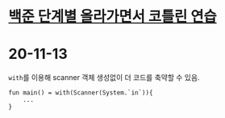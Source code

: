 [백준 단계별 올라가면서 코틀린 연습](https://www.acmicpc.net/step, "baekjoon link")
===================================================================================

# 20-11-13   
`with`를 이용해 scanner 객체 생성없이 더 코드를 축약할 수 있음.
```
fun main() = with(Scanner(System.`in`)){
    ...
}
```



